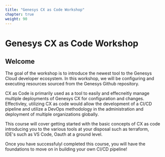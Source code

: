 ```yaml
---
title: "Genesys CX as Code Workshop"
chapter: true
weight: 90
---
```


# Genesys CX as Code Workshop
## Welcome

The goal of the workshop is to introduce the newest tool to the Genesys Cloud developer ecosystem. In this workshop, we will be configuring and executing resources sourced from the Genesys Github repository.

CX as Code is primarily used as a tool to easily and effecneitly manage multiple deployments of Genesys CX for configuration and changes. Effectivley, utilizing CX as code would allow the development of a CI/CD pipeline and utilize a DevOps methodology in the administration and deployment of multiple organizations globally. 

This course will cover getting started with the basic concepts of CX as code introducing you to the various tools at your disposal such as terraform, IDE's such as VS Code, Oauth at a ground level. 

Once you have successfulyl completed this course, you will have the foundations to move on in building your own CI/CD pipeline!